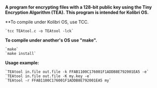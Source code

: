 **A program for encrypting files with a 128-bit public key using the Tiny Encryption Algorithm (TEA).**
**This program is intended for Kolibri OS.**

**To compile under Kolibri OS, use TCC.

    `tcc TEAtool.c -o TEAtool -lck`
        
**To compile under another's OS use "make".**

    `make`             
    `make install`
        
**Usage example:**

    `TEAtool in.file out.file -k FFAB1100C176001F1ADDB8E792001EA5 -e`  
    `TEAtool in.file out.file -K my.key -e`
    `TEAtool -r FFAB1100C176001F1ADDB8E792001EA5 my` 

